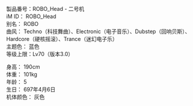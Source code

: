 製品番号：ROBO_Head - 二号机  
iM ID： ROBO_Head  
别名： ROBO  
曲风： Techno（科技舞曲）、Electronic（电子音乐）、Dubstep（回响贝斯）、Hardcore（硬核摇滚）、Trance（迷幻电子乐）  
主题色： 蓝色  
等级上限：Lv70（版本3.0）

身高： 190cm  
体重： 101kg  
年龄： 5   
生日： 697年4月6日  
机体颜色： 灰色